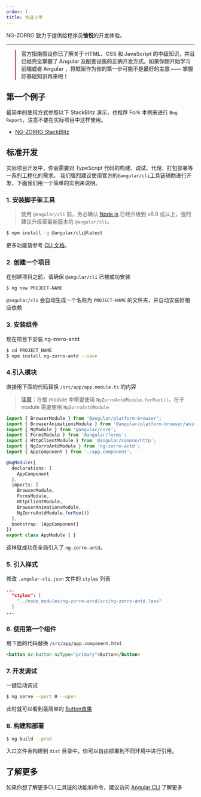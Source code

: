 ```yaml
---
order: 1
title: 快速上手
---
```


NG-ZORRO 致力于提供给程序员**愉悦**的开发体验。

---

<blockquote style="border-color: red;"><p><strong>官方指南假设你已了解关于 HTML、CSS 和 JavaScript 的中级知识，并且已经完全掌握了 Angular 及配套设施的正确开发方式。如果你刚开始学习前端或者 Angular ，将框架作为你的第一步可能不是最好的主意 —— 掌握好基础知识再来吧！</strong></p></blockquote>

## 第一个例子

最简单的使用方式参照以下 StackBlitz 演示，也推荐 Fork 本例来进行 `Bug Report`，注意不要在实际项目中这样使用。

- [NG-ZORRO StackBlitz](https://stackblitz.com/edit/ng-zorro-antd-setup?file=app%2Fapp.component.ts)

## 标准开发

实际项目开发中，你会需要对 TypeScript 代码的构建、调试、代理、打包部署等一系列工程化的需求。
我们强烈建议使用官方的`@angular/cli`工具链辅助进行开发，下面我们用一个简单的实例来说明。


### 1. 安装脚手架工具

> 使用 `@angular/cli` 前，务必确认 [Node.js](https://nodejs.org/en/) 已经升级到 v6.9 或以上，强烈建议升级至最新版本的 `@angular/cli`。

```bash
$ npm install -g @angular/cli@latest
```

更多功能请参考 [CLI 文档](https://github.com/angular/angular-cli/wiki)。

### 2. 创建一个项目

在创建项目之前，请确保 `@angular/cli` 已被成功安装

```bash
$ ng new PROJECT-NAME
```

`@angular/cli` 会自动生成一个名称为 `PROJECT-NAME` 的文件夹，并自动安装好相应依赖

### 3. 安装组件

现在项目下安装 ng-zorro-antd

```bash
$ cd PROJECT_NAME
$ npm install ng-zorro-antd --save
```

### 4.引入模块

直接用下面的代码替换 `/src/app/app.module.ts` 的内容

> **注意**：在根 module 中需要使用 `NgZorroAntdModule.forRoot()`，在子 module 需要使用 `NgZorroAntdModule` 

```typescript
import { BrowserModule } from '@angular/platform-browser';
import { BrowserAnimationsModule } from '@angular/platform-browser/animations';
import { NgModule } from '@angular/core';
import { FormsModule } from '@angular/forms';
import { HttpClientModule } from '@angular/common/http';
import { NgZorroAntdModule } from 'ng-zorro-antd';
import { AppComponent } from './app.component';

@NgModule({
  declarations: [
    AppComponent
  ],
  imports: [
    BrowserModule,
    FormsModule,
    HttpClientModule,
    BrowserAnimationsModule,
    NgZorroAntdModule.forRoot()
  ],
  bootstrap: [AppComponent]
})
export class AppModule { }

```
这样就成功在全局引入了 `ng-zorro-antd`。

### 5. 引入样式

修改 `.angular-cli.json` 文件的 `styles` 列表
```json
...
  "styles": [
    "../node_modules/ng-zorro-antd/src/ng-zorro-antd.less"
  ]
...
```

### 6. 使用第一个组件

用下面的代码替换 `/src/app/app.component.html`

```html
<button nz-button nzType="primary">Button</button>
```

### 7. 开发调试

一键启动调试

```bash
$ ng serve --port 0 --open
```

此时就可以看到最简单的 [Button效果](https://stackblitz.com/edit/ng-zorro-antd-setup?file=app%2Fapp.component.ts)

### 8. 构建和部署

```bash
$ ng build --prod
```

入口文件会构建到 `dist` 目录中，你可以自由部署到不同环境中进行引用。

## 了解更多

如果你想了解更多CLI工具链的功能和命令，建议访问 [Angular CLI](https://github.com/angular/angular-cli) 了解更多
